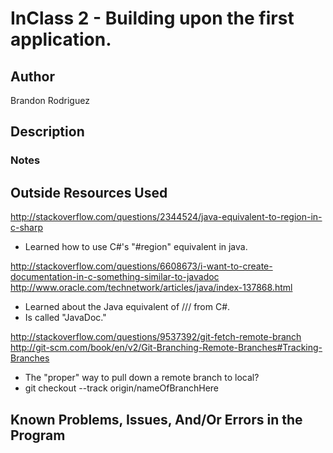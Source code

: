 # InClass 2 - Building upon the first application.

## Author

Brandon Rodriguez

## Description



### Notes



## Outside Resources Used

http://stackoverflow.com/questions/2344524/java-equivalent-to-region-in-c-sharp
* Learned how to use C#'s "#region" equivalent in java.

http://stackoverflow.com/questions/6608673/i-want-to-create-documentation-in-c-something-similar-to-javadoc
http://www.oracle.com/technetwork/articles/java/index-137868.html
* Learned about the Java equivalent of /// from C#.
* Is called "JavaDoc."

http://stackoverflow.com/questions/9537392/git-fetch-remote-branch
http://git-scm.com/book/en/v2/Git-Branching-Remote-Branches#Tracking-Branches
* The "proper" way to pull down a remote branch to local?
* git checkout --track origin/nameOfBranchHere

## Known Problems, Issues, And/Or Errors in the Program


